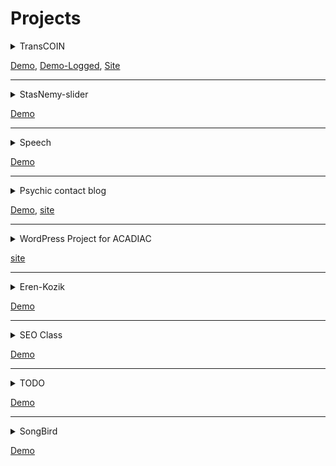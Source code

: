 # Projects

<details>
  <summary>TransCOIN</summary>

  ## TransCOIN  
  Stack:
  1. [Webpack](https://webpack.js.org/)
  2. [SCSS](https://sass-lang.com/guide)
  3. [PUG](https://pugjs.org/api/getting-started.html)
</details>

[Demo](https://stanislavnemytov.github.io/transcoin/),
[Demo-Logged](https://stanislavnemytov.github.io/transcoin/dashboard.html), [Site](https://transcoin.me/)

---

<details>
  <summary>StasNemy-slider</summary>

  ## StasNemy-slider
  ### Under development
  Stack:
  1. [Webpack](https://webpack.js.org/)
  2. [SCSS](https://sass-lang.com/guide)
  3. [PUG](https://pugjs.org/api/getting-started.html)
  4. [TypeScript](https://www.typescriptlang.org/)
  Testing:
  1. [Karma](http://karma-runner.github.io/latest/index.html)
  2. [Jasmine](https://jasmine.github.io/)
</details>

[Demo](https://stanislavnemytov.github.io/sliderSNA/)

---


<details>
  <summary>Speech</summary>

  ## Speech
  Stack:
  1. [Webpack](https://webpack.js.org/)
  2. [SCSS](https://sass-lang.com/guide)
  3. [PUG](https://pugjs.org/api/getting-started.html)
  4. [Web Speech API](https://developer.mozilla.org/ru/docs/Web/API/Web_Speech_API)
</details>

[Demo](https://stanislavnemytov.github.io/speech/)

---

<details>
  <summary>Psychic contact blog</summary>

  ## 4. Psychic contact blog
  Stack:
  1. [Webpack](https://webpack.js.org/)
  2. [SCSS](https://sass-lang.com/guide)
  3. [PUG](https://pugjs.org/api/getting-started.html)
</details>

[Demo](https://stanislavnemytov.github.io/psychic_contact_blog/dist/), [site](https://www.psychic-contact.net/)

---

<details>
  <summary>WordPress Project for ACADIAC</summary>

  ## 5. WordPress Project for ACADIAC
  Stack:
  1. [Webpack](https://webpack.js.org/)
  2. [SCSS](https://sass-lang.com/guide)
  3. [PUG](https://pugjs.org/api/getting-started.html)
</details>

[site](http://acadiac.com/)

---

<details>
  <summary>Eren-Kozik</summary>

  ## 6. Eren-Kozik
  Stack:
  1. [Webpack](https://webpack.js.org/)
  2. [SCSS](https://sass-lang.com/guide)
  3. [PUG](https://pugjs.org/api/getting-started.html)
</details>

[Demo](https://stanislavnemytov.github.io/seoman/)

---

<details>
  <summary>SEO Class</summary>
  
  ## 7. SEO Class
  Stack:
  1. [Webpack](https://webpack.js.org/)
  2. [SCSS](https://sass-lang.com/guide)
  3. [PUG](https://pugjs.org/api/getting-started.html)
</details>

[Demo](https://stanislavnemytov.github.io/seoman-class/)

---
<details>
  <summary>TODO</summary>

  ## 8. TODO
  Stack:
  1. [React](https://reactjs.org/)
  2. [SCSS](https://sass-lang.com/guide)
  3. [Styled components](https://styled-components.com/)
</details>

[Demo](https://react-todo-sn.netlify.app/)

---

<details>
  <summary>SongBird</summary>

  ## 9. SongBird
  Stack:
  1. [Webpack](https://webpack.js.org/)
  2. [React](https://reactjs.org/)
  3. [SCSS](https://sass-lang.com/guide)
</details>

[Demo](https://songbird-sn.netlify.app/)
